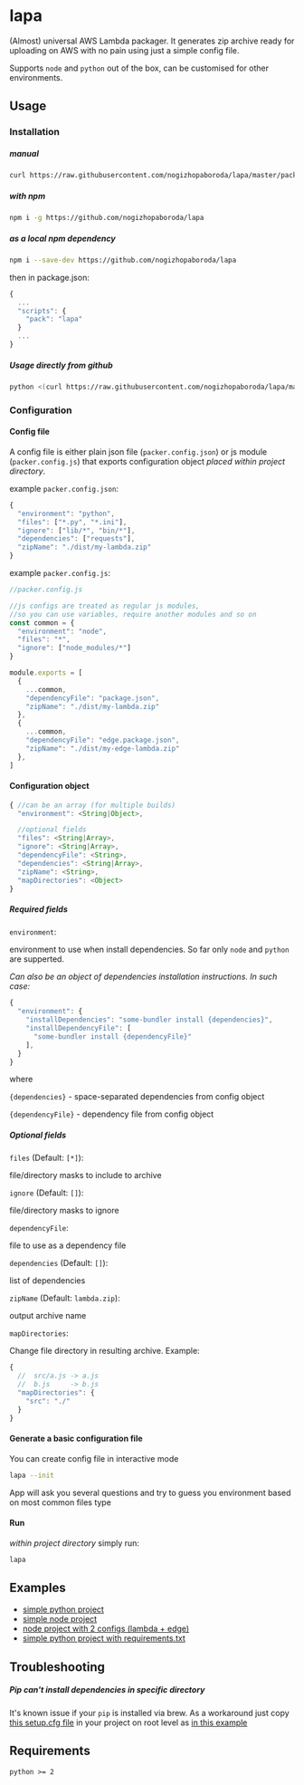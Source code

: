 # lapa
(Almost) universal AWS Lambda packager.
It generates zip archive ready for uploading on AWS with no pain using just a simple config file.

Supports `node` and `python` out of the box, can be customised for other environments.

## Usage

### Installation

##### manual

```sh
curl https://raw.githubusercontent.com/nogizhopaboroda/lapa/master/packer.py -o /usr/local/bin/lapa && chmod +x /usr/local/bin/lapa
```

##### with npm

```sh
npm i -g https://github.com/nogizhopaboroda/lapa
```

##### as a local npm dependency
```sh
npm i --save-dev https://github.com/nogizhopaboroda/lapa
```

then in package.json:

```js
{
  ...
  "scripts": {
    "pack": "lapa"
  }
  ...
}
```

##### Usage directly from github

```sh
python <(curl https://raw.githubusercontent.com/nogizhopaboroda/lapa/master/packer.py) [arguments]
```


### Configuration

#### Config file

A config file is either plain json file (`packer.config.json`) or js module (`packer.config.js`) that exports configuration object *placed within project directory*.


example `packer.config.json`:
```js
{
  "environment": "python",
  "files": ["*.py", "*.ini"],
  "ignore": ["lib/*", "bin/*"],
  "dependencies": ["requests"],
  "zipName": "./dist/my-lambda.zip"
}
```

example `packer.config.js`:
```js
//packer.config.js

//js configs are treated as regular js modules,
//so you can use variables, require another modules and so on
const common = {
  "environment": "node",
  "files": "*",
  "ignore": ["node_modules/*"]
}

module.exports = [
  {
    ...common,
    "dependencyFile": "package.json",
    "zipName": "./dist/my-lambda.zip"
  },
  {
    ...common,
    "dependencyFile": "edge.package.json",
    "zipName": "./dist/my-edge-lambda.zip"
  },
]
```

#### Configuration object

```js
{ //can be an array (for multiple builds)
  "environment": <String|Object>,

  //optional fields
  "files": <String|Array>,
  "ignore": <String|Array>,
  "dependencyFile": <String>,
  "dependencies": <String|Array>,
  "zipName": <String>,
  "mapDirectories": <Object>
}
```

##### Required fields

`environment`:

environment to use when install dependencies. So far only `node` and `python` are supperted.

*Can also be an object of dependencies installation instructions. In such case:*

```js
{
  "environment": {
    "installDependencies": "some-bundler install {dependencies}",
    "installDependencyFile": [
      "some-bundler install {dependencyFile}"
    ],
  }
}
```
where

`{dependencies}` - space-separated dependencies from config object

`{dependencyFile}` - dependency file from config object

##### Optional fields

`files` (Default: `[*]`):

file/directory masks to include to archive

`ignore` (Default: `[]`):

file/directory masks to ignore

`dependencyFile`:

file to use as a dependency file

`dependencies` (Default: `[]`):

list of dependencies

`zipName` (Default: `lambda.zip`):

output archive name

`mapDirectories`:

Change file directory in resulting archive. Example:

```js
{
  //  src/a.js -> a.js
  //  b.js     -> b.js
  "mapDirectories": {
    "src": "./"
  }
}
```

#### Generate a basic configuration file

You can create config file in interactive mode

```sh
lapa --init
```

App will ask you several questions and try to guess you environment based on most common files type


#### Run

*within project directory* simply run:

```sh
lapa
```



## Examples

- [simple python project](./example/python/simple/)
- [simple node project](./example/node/simple/)
- [node project with 2 configs (lambda + edge)](./example/node/lambda_plus_edge/)
- [simple python project with requirements.txt](./example/python/with_requirements_txt/)

## Troubleshooting

##### Pip can't install dependencies in specific directory

It's known issue if your `pip` is installed via brew. As a workaround just copy [this setup.cfg file](./example/python/simple/setup.cfg) in your project on root level as [in this example](./example/python/simple/)


## Requirements

`python >= 2`
